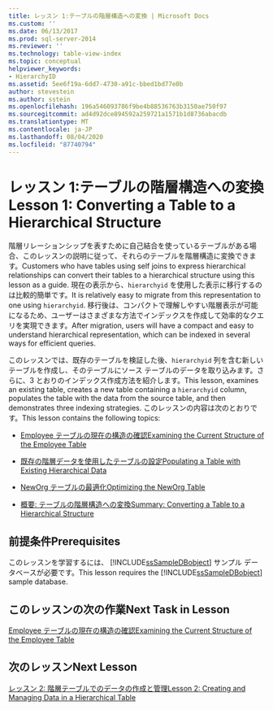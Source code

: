 ```yaml
---
title: レッスン 1:テーブルの階層構造への変換 | Microsoft Docs
ms.custom: ''
ms.date: 06/13/2017
ms.prod: sql-server-2014
ms.reviewer: ''
ms.technology: table-view-index
ms.topic: conceptual
helpviewer_keywords:
- HierarchyID
ms.assetid: 5ee6f19a-6dd7-4730-a91c-bbed1bd77e0b
author: stevestein
ms.author: sstein
ms.openlocfilehash: 196a546093786f9be4b88536763b3150ae750f97
ms.sourcegitcommit: ad4d92dce894592a259721a1571b1d8736abacdb
ms.translationtype: MT
ms.contentlocale: ja-JP
ms.lasthandoff: 08/04/2020
ms.locfileid: "87740794"
---
```

# <a name="lesson-1-converting-a-table-to-a-hierarchical-structure"></a><span data-ttu-id="6bb49-102">レッスン 1:テーブルの階層構造への変換</span><span class="sxs-lookup"><span data-stu-id="6bb49-102">Lesson 1: Converting a Table to a Hierarchical Structure</span></span>
  <span data-ttu-id="6bb49-103">階層リレーションシップを表すために自己結合を使っているテーブルがある場合、このレッスンの説明に従って、それらのテーブルを階層構造に変換できます。</span><span class="sxs-lookup"><span data-stu-id="6bb49-103">Customers who have tables using self joins to express hierarchical relationships can convert their tables to a hierarchical structure using this lesson as a guide.</span></span> <span data-ttu-id="6bb49-104">現在の表示から、`hierarchyid` を使用した表示に移行するのは比較的簡単です。</span><span class="sxs-lookup"><span data-stu-id="6bb49-104">It is relatively easy to migrate from this representation to one using `hierarchyid`.</span></span> <span data-ttu-id="6bb49-105">移行後は、コンパクトで理解しやすい階層表示が可能になるため、ユーザーはさまざまな方法でインデックスを作成して効率的なクエリを実現できます。</span><span class="sxs-lookup"><span data-stu-id="6bb49-105">After migration, users will have a compact and easy to understand hierarchical representation, which can be indexed in several ways for efficient queries.</span></span>  
  
 <span data-ttu-id="6bb49-106">このレッスンでは、既存のテーブルを検証した後、`hierarchyid` 列を含む新しいテーブルを作成し、そのテーブルにソース テーブルのデータを取り込みます。さらに、3 とおりのインデックス作成方法を紹介します。</span><span class="sxs-lookup"><span data-stu-id="6bb49-106">This lesson, examines an existing table, creates a new table containing a `hierarchyid` column, populates the table with the data from the source table, and then demonstrates three indexing strategies.</span></span> <span data-ttu-id="6bb49-107">このレッスンの内容は次のとおりです。</span><span class="sxs-lookup"><span data-stu-id="6bb49-107">This lesson contains the following topics:</span></span>  
  
-   [<span data-ttu-id="6bb49-108">Employee テーブルの現在の構造の確認</span><span class="sxs-lookup"><span data-stu-id="6bb49-108">Examining the Current Structure of the Employee Table</span></span>](lesson-1-1-examining-the-current-structure-of-the-employee-table.md)  
  
-   [<span data-ttu-id="6bb49-109">既存の階層データを使用したテーブルの設定</span><span class="sxs-lookup"><span data-stu-id="6bb49-109">Populating a Table with Existing Hierarchical Data</span></span>](lesson-1-2-populating-a-table-with-existing-hierarchical-data.md)  
  
-   [<span data-ttu-id="6bb49-110">NewOrg テーブルの最適化</span><span class="sxs-lookup"><span data-stu-id="6bb49-110">Optimizing the NewOrg Table</span></span>](lesson-1-3-optimizing-the-neworg-table.md)  
  
-   [<span data-ttu-id="6bb49-111">概要: テーブルの階層構造への変換</span><span class="sxs-lookup"><span data-stu-id="6bb49-111">Summary: Converting a Table to a Hierarchical Structure</span></span>](lesson-1-4-summary-converting-a-table-to-a-hierarchical-structure.md)  
  
## <a name="prerequisites"></a><span data-ttu-id="6bb49-112">前提条件</span><span class="sxs-lookup"><span data-stu-id="6bb49-112">Prerequisites</span></span>  
 <span data-ttu-id="6bb49-113">このレッスンを学習するには、 [!INCLUDE[ssSampleDBobject](../../includes/sssampledbobject-md.md)] サンプル データベースが必要です。</span><span class="sxs-lookup"><span data-stu-id="6bb49-113">This lesson requires the [!INCLUDE[ssSampleDBobject](../../includes/sssampledbobject-md.md)] sample database.</span></span>  
  
## <a name="next-task-in-lesson"></a><span data-ttu-id="6bb49-114">このレッスンの次の作業</span><span class="sxs-lookup"><span data-stu-id="6bb49-114">Next Task in Lesson</span></span>  
 [<span data-ttu-id="6bb49-115">Employee テーブルの現在の構造の確認</span><span class="sxs-lookup"><span data-stu-id="6bb49-115">Examining the Current Structure of the Employee Table</span></span>](lesson-1-1-examining-the-current-structure-of-the-employee-table.md)  
  
## <a name="next-lesson"></a><span data-ttu-id="6bb49-116">次のレッスン</span><span class="sxs-lookup"><span data-stu-id="6bb49-116">Next Lesson</span></span>  
 [<span data-ttu-id="6bb49-117">レッスン 2: 階層テーブルでのデータの作成と管理</span><span class="sxs-lookup"><span data-stu-id="6bb49-117">Lesson 2: Creating and Managing Data in a Hierarchical Table</span></span>](lesson-2-creating-and-managing-data-in-a-hierarchical-table.md)  
  
  
